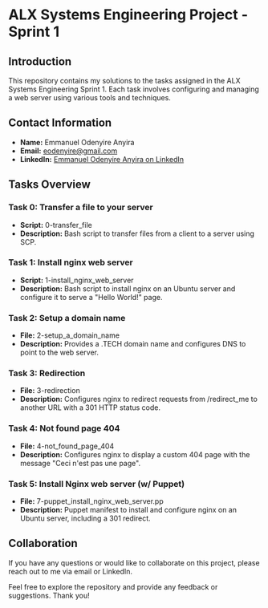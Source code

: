 # ALX Systems Engineering Project - Sprint 1

## Introduction
This repository contains my solutions to the tasks assigned in the ALX Systems Engineering Sprint 1. Each task involves configuring and managing a web server using various tools and techniques.

## Contact Information
- **Name:** Emmanuel Odenyire Anyira
- **Email:** eodenyire@gmail.com
- **LinkedIn:** [Emmanuel Odenyire Anyira on LinkedIn](https://www.linkedin.com/in/emmanuelodenyire/)

## Tasks Overview
### Task 0: Transfer a file to your server
- **Script:** 0-transfer_file
- **Description:** Bash script to transfer files from a client to a server using SCP.

### Task 1: Install nginx web server
- **Script:** 1-install_nginx_web_server
- **Description:** Bash script to install nginx on an Ubuntu server and configure it to serve a "Hello World!" page.

### Task 2: Setup a domain name
- **File:** 2-setup_a_domain_name
- **Description:** Provides a .TECH domain name and configures DNS to point to the web server.

### Task 3: Redirection
- **File:** 3-redirection
- **Description:** Configures nginx to redirect requests from /redirect_me to another URL with a 301 HTTP status code.

### Task 4: Not found page 404
- **File:** 4-not_found_page_404
- **Description:** Configures nginx to display a custom 404 page with the message "Ceci n'est pas une page".

### Task 5: Install Nginx web server (w/ Puppet)
- **File:** 7-puppet_install_nginx_web_server.pp
- **Description:** Puppet manifest to install and configure nginx on an Ubuntu server, including a 301 redirect.

## Collaboration
If you have any questions or would like to collaborate on this project, please reach out to me via email or LinkedIn.

Feel free to explore the repository and provide any feedback or suggestions. Thank you!

